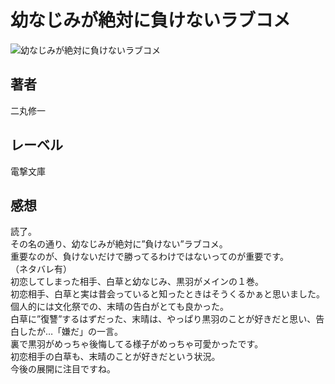 # 幼なじみが絶対に負けないラブコメ

![幼なじみが絶対に負けないラブコメ](https://i.imgur.com/MN7ZGob.png)

## 著者

二丸修一

## レーベル

電撃文庫

## 感想

読了。  
その名の通り、幼なじみが絶対に”負けない”ラブコメ。  
重要なのが、負けないだけで勝ってるわけではないってのが重要です。  
（ネタバレ有）  
初恋してしまった相手、白草と幼なじみ、黒羽がメインの１巻。  
初恋相手、白草と実は昔会っていると知ったときはそうくるかぁと思いました。  
個人的には文化祭での、末晴の告白がとても良かった。  
白草に”復讐”するはずだった、末晴は、やっぱり黒羽のことが好きだと思い、告白したが…「嫌だ」の一言。  
裏で黒羽がめっちゃ後悔してる様子がめっちゃ可愛かったです。  
初恋相手の白草も、末晴のことが好きだという状況。  
今後の展開に注目ですね。  
